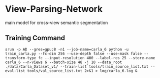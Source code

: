 # View-Parsing-Network
main model for cross-view semantic segmentation

## Training Command
```
srun -p AD --gres=gpu:8 -n1 --job-name=carla_6 python -u train_carla.py --fc-dim 256 --use-depth false --use-mask false --transform-type fc --input-resolution 400 --label-res 25 --store-name carla_6 --n-views 6 --batch-size 48 -j 10 --data_root ./data/Carla_Dataset_v1/ --train-list tools/train_source_list.txt --eval-list tools/val_source_list.txt 2>&1 > log/carla_6.log &
```